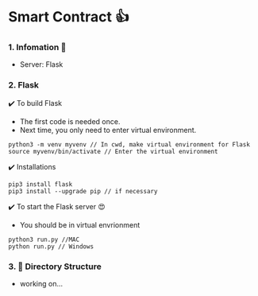 # Smart Contract 👍

### 1. **Infomation 👀**

- Server: Flask

### 2. **Flask**

✔️ To build Flask
- The first code is needed once.
- Next time, you only need to enter virtual environment.
```
python3 -m venv myvenv // In cwd, make virtual environment for Flask
source myvenv/bin/activate // Enter the virtual environment
```

✔️ Installations
```
pip3 install flask
pip3 install --upgrade pip // if necessary
```

✔️ To start the Flask server 😍
- You should be in virtual envrionment
```
python3 run.py //MAC
python run.py // Windows
```

### 3. **📁 Directory Structure**
- working on...